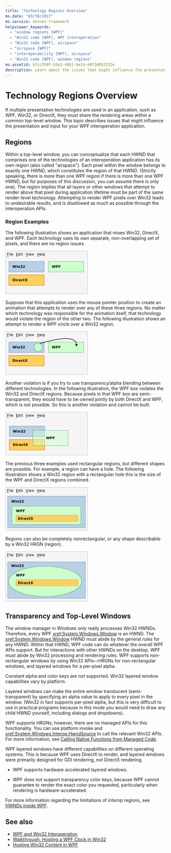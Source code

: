 ```yaml
---
title: "Technology Regions Overview"
ms.date: "03/30/2017"
ms.service: dotnet-framework
helpviewer_keywords:
  - "window regions [WPF]"
  - "Win32 code [WPF], WPF interoperation"
  - "Win32 code [WPF], airspace"
  - "airspace [WPF]"
  - "interoperability [WPF], airspace"
  - "Win32 code [WPF], window regions"
ms.assetid: b7cc350f-b9e2-48b1-be14-60f3d853222e
description: Learn about the issues that might influence the presentation and input for your WPF interoperation application.
---
```

# Technology Regions Overview

If multiple presentation technologies are used in an application, such as WPF, Win32, or DirectX, they must share the rendering areas within a common top-level window. This topic describes issues that might influence the presentation and input for your WPF interoperation application.

## Regions

Within a top-level window, you can conceptualize that each HWND that comprises one of the technologies of an interoperation application has its own region (also called "airspace"). Each pixel within the window belongs to exactly one HWND, which constitutes the region of that HWND. (Strictly speaking, there is more than one WPF region if there is more than one WPF HWND, but for purposes of this discussion, you can assume there is only one). The region implies that all layers or other windows that attempt to render above that pixel during application lifetime must be part of the same render-level technology. Attempting to render WPF pixels over Win32 leads to undesirable results, and is disallowed as much as possible through the interoperation APIs.

### Region Examples

The following illustration shows an application that mixes Win32, DirectX, and WPF. Each technology uses its own separate, non-overlapping set of pixels, and there are no region issues.

![An example of an application that mixes Win32, DirectX, and WPF.](./media/technology-regions-overview/win32-directx-windows-presentation-foundation-application.png)

Suppose that this application uses the mouse pointer position to create an animation that attempts to render over any of these three regions. No matter which technology was responsible for the animation itself, that technology would violate the region of the other two. The following illustration shows an attempt to render a WPF circle over a Win32 region.

![An attempt to render a WPF circle over a Win32 region.](./media/technology-regions-overview/render-windows-presentation-foundation-circle-over-win32-region.png)

Another violation is if you try to use transparency/alpha blending between different technologies.  In the following illustration, the WPF box violates the Win32 and DirectX regions. Because pixels in that WPF box are semi-transparent, they would have to be owned jointly by both DirectX and WPF, which is not possible.  So this is another violation and cannot be built.

![Diagram showing a WPF box violating the Win32 and DirectX regions.](./media/technology-regions-overview/windows-foundation-presentation-box-violate-win32-directx-region.png)

The previous three examples used rectangular regions, but different shapes are possible.  For example, a region can have a hole. The following illustration shows a Win32 region with a rectangular hole this is the size of the WPF and DirectX regions combined.

![Diagram that shows a Win32 region with a rectangular hole.](./media/technology-regions-overview/win32-region-rectangular-hole.png)

Regions can also be completely nonrectangular, or any shape describable by a Win32 HRGN (region).

![Diagram that shows a nonrectangular region.](./media/technology-regions-overview/nonrectangular-win32-region.png)

## Transparency and Top-Level Windows

The window manager in Windows only really processes Win32 HWNDs. Therefore, every WPF <xref:System.Windows.Window> is an HWND. The <xref:System.Windows.Window> HWND must abide by the general rules for any HWND. Within that HWND, WPF code can do whatever the overall WPF APIs support. But for interactions with other HWNDs on the desktop, WPF must abide by Win32 processing and rendering rules.  WPF supports non-rectangular windows by using Win32 APIs—HRGNs for non-rectangular windows, and layered windows for a per-pixel alpha.

Constant alpha and color keys are not supported.  Win32 layered window capabilities vary by platform.

Layered windows can make the entire window translucent (semi-transparent) by specifying an alpha value to apply to every pixel in the window.  (Win32 in fact supports per-pixel alpha, but this is very difficult to use in practical programs because in this mode you would need to draw any child HWND yourself, including dialogs and dropdowns).

WPF supports HRGNs; however, there are no managed APIs for this functionality. You can use platform invoke and <xref:System.Windows.Interop.HwndSource> to call the relevant Win32 APIs. For more information, see [Calling Native Functions from Managed Code](/cpp/dotnet/calling-native-functions-from-managed-code).

WPF layered windows have different capabilities on different operating systems. This is because WPF uses DirectX to render, and layered windows were primarily designed for GDI rendering, not DirectX rendering.

- WPF supports hardware accelerated layered windows.

- WPF does not support transparency color keys, because WPF cannot guarantee to render the exact color you requested, particularly when rendering is hardware-accelerated.

For more information regarding the limitations of interop regions, see [HWNDs inside WPF](wpf-and-win32-interoperation.md#hwnds-inside-wpf).

## See also

- [WPF and Win32 Interoperation](wpf-and-win32-interoperation.md)
- [Walkthrough: Hosting a WPF Clock in Win32](walkthrough-hosting-a-wpf-clock-in-win32.md)
- [Hosting Win32 Content in WPF](hosting-win32-content-in-wpf.md)
